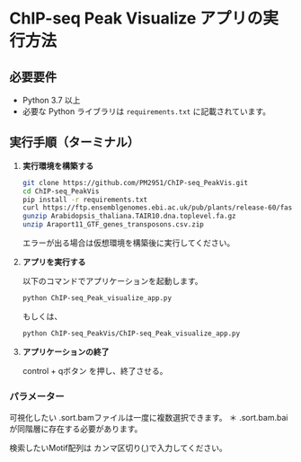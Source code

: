 # ChIP-seq Peak Visualize アプリの実行方法

## 必要要件

- Python 3.7 以上
- 必要な Python ライブラリは `requirements.txt` に記載されています。

## 実行手順（ターミナル）

1. **実行環境を構築する**

   ```bash
   git clone https://github.com/PM2951/ChIP-seq_PeakVis.git
   cd ChIP-seq_PeakVis
   pip install -r requirements.txt
   curl https://ftp.ensemblgenomes.ebi.ac.uk/pub/plants/release-60/fasta/arabidopsis_thaliana/dna/Arabidopsis_thaliana.TAIR10.dna.toplevel.fa.gz -o Arabidopsis_thaliana.TAIR10.dna.toplevel.fa.gz
   gunzip Arabidopsis_thaliana.TAIR10.dna.toplevel.fa.gz
   unzip Araport11_GTF_genes_transposons.csv.zip
   ```

   エラーが出る場合は仮想環境を構築後に実行してください。

2. **アプリを実行する**

   以下のコマンドでアプリケーションを起動します。

   ```bash
   python ChIP-seq_Peak_visualize_app.py
   ```

   もしくは、
   
   ```bash
   python ChIP-seq_PeakVis/ChIP-seq_Peak_visualize_app.py
   ```
   

4. **アプリケーションの終了**

    control + qボタン を押し、終了させる。


### パラメーター
   可視化したい .sort.bamファイルは一度に複数選択できます。
   ＊ .sort.bam.baiが同階層に存在する必要があります。

   検索したいMotif配列は カンマ区切り(,)で入力してください。

